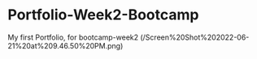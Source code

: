 # Portfolio-Week2-Bootcamp
My first Portfolio, for bootcamp-week2 
(/Screen%20Shot%202022-06-21%20at%209.46.50%20PM.png)
